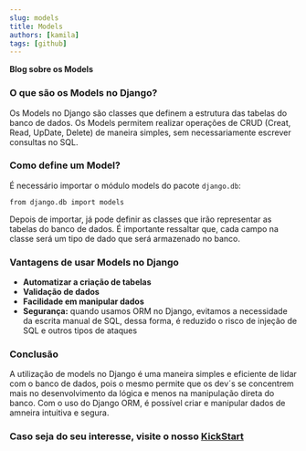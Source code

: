 ```yaml
---
slug: models
title: Models
authors: [kamila]
tags: [github]
---
```


**Blog sobre os Models**
<!-- truncate -->

### O que são os Models no Django?
Os Models no Django são classes que definem a estrutura das tabelas do banco de dados. Os Models permitem realizar operações de CRUD (Creat, Read, UpDate, Delete) de maneira simples, sem necessariamente escrever consultas no SQL.

### Como define um Model?
É necessário importar o módulo models do pacote ```django.db```:

```from django.db import models```

Depois de importar, já pode definir as classes que irão representar as tabelas do banco de dados. É importante ressaltar que, cada campo na classe será um tipo de dado que será armazenado no banco.

### Vantagens de usar Models no Django
- **Automatizar a criação de tabelas**
- **Validação de dados**
- **Facilidade em manipular dados**
- **Segurança:** quando usamos ORM no Django, evitamos a necessidade da escrita manual de SQL, dessa forma, é reduzido o risco de injeção de SQL e outros tipos de ataques

### Conclusão
A utilização de models no Django é uma maneira simples e eficiente de lidar com o banco de dados, pois o mesmo permite que os dev´s se concentrem mais no desenvolvimento da lógica e menos na manipulação direta do banco. Com o uso do Django ORM, é possível criar e manipular dados de amneira intuitiva e segura.

### Caso seja do seu interesse, visite o nosso  [KickStart](../../docs/kickstart)